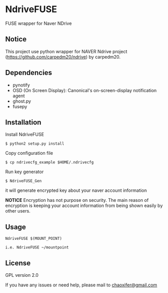 # NdriveFUSE
FUSE wrapper for Naver NDrive

## Notice
This project use python wrapper for NAVER Ndrive project (https://github.com/carpedm20/ndrive) by carpedm20.

## Dependencies
- pynotify
- OSD (On Screen Display): Canonical's on-screen-display notification agent
- ghost.py
- fusepy

## Installation 
Install NdriveFUSE
```
$ python2 setup.py install
```

Copy configuration file
```
$ cp ndrivecfg_example $HOME/.ndrivecfg
```

Run key generator 
```
$ NdriveFUSE_Gen
```
   it will generate encrypted key about your naver account information
   
   **NOTICE** Encryption has not purpose on security. The main reason of
   encryption is keeping your account information from being shown easily by 
   other users.

## Usage
```
NdriveFUSE $(MOUNT_POINT)

i.e. NdriveFUSE ~/mountpoint
```

## License
GPL version 2.0

If you have any issues or need help, please mail to chaoxifer@gmail.com
